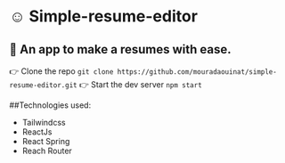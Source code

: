 # :relaxed: Simple-resume-editor
## :hammer: An app to make a resumes with ease.

:point_right: Clone the repo `git clone https://github.com/mouradaouinat/simple-resume-editor.git`
:point_right: Start the dev server `npm start`

##Technologies used:

- Tailwindcss
- ReactJs
- React Spring
- Reach Router


